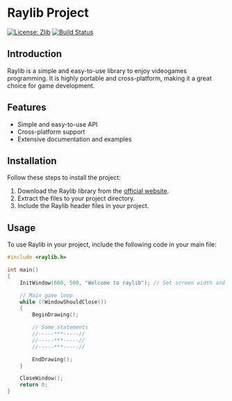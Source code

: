# Raylib Project

[![License: Zlib](https://img.shields.io/badge/License-Zlib-lightgrey.svg)](https://opensource.org/licenses/Zlib)
[![Build Status](https://img.shields.io/badge/build-passing-brightgreen.svg)](https://github.com/raysan5/raylib)

## Introduction
Raylib is a simple and easy-to-use library to enjoy videogames programming. It is highly portable and cross-platform, making it a great choice for game development.

## Features
- Simple and easy-to-use API
- Cross-platform support
- Extensive documentation and examples

## Installation
Follow these steps to install the project:
1. Download the Raylib library from the [official website]([https://www.raylib.com/](https://raysan5.itch.io/raylib/purchase?popup=1)).
2. Extract the files to your project directory.
3. Include the Raylib header files in your project.

## Usage
To use Raylib in your project, include the following code in your main file:

```c
#include <raylib.h>

int main()
{
    InitWindow(600, 500, "Welcome to raylib"); // Set screen width and height

	// Main game loop
    while (!WindowShouldClose())
    {
        BeginDrawing(); 

        // Some statements
		//-----***-----//
		//-----***-----//
		//-----***-----//

        EndDrawing();
    }

    CloseWindow();
    return 0;
}
